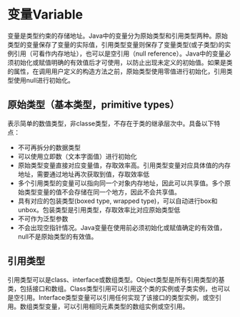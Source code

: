 # 变量Variable
变量是类型约束的存储地址。Java中的变量分为原始类型和引用类型两种。原始类型的变量保存了变量的实际值，引用类型变量则保存了变量类型(或子类型)的实例引用（可看作内存地址），也可以是空引用（null reference）。Java中的变量必须初始化或赋值明确的有效值后才可使用，以防止出现未定义的初始值。如果是类的属性，在调用用户定义的构造方法之前，原始类型使用零值进行初始化，引用类型使用null进行初始化。

## 原始类型（基本类型，primitive types）
表示简单的数值类型，非classe类型，不存在于类的继承层次中。具备以下特点：
* 不可再拆分的数据类型
* 可以使用立即数（文本字面值）进行初始化
* 原始类型变量直接对应变量值，存取效率高。引用类型变量对应具体值的内存地址，需要通过地址再次获取到值，存取效率低
* 多个引用类型的变量可以指向同一个对象内存地址，因此可以共享值。多个原始类型变量的值不会存储在同一个地方，因此不会共享值。
* 具有对应的包装类型(boxed type, wrapped type)，可以自动进行box和unbox。包装类型是引用类型，存取效率比对应原始类型低
* 不可作为泛型参数
* 不会出现空指针情况。Java变量在使用前必须初始化或赋值确定的有效值，null不是原始类型的有效值。

## 引用类型

引用类型可以是class、interface或数组类型。Object类型是所有引用类型的基类，包括接口和数组。Class类型引用可以引用这个类的实例或子类实例，也可以是空引用。Interface类型变量可以引用任何实现了该接口的类型实例，或空引用。数组类型变量，可以引用相同元素类型的数组实例或空引用。


